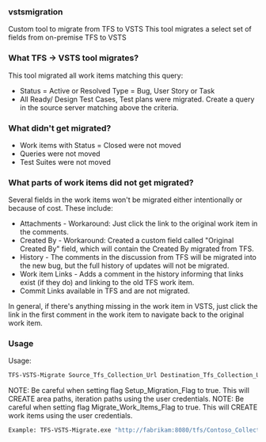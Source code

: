 ### vstsmigration
Custom tool to migrate from TFS to VSTS
This tool migrates a select set of fields from on-premise TFS to VSTS

### What TFS -> VSTS tool migrates?
This tool migrated all work items matching this query:
*	Status = Active or Resolved
Type = Bug, User Story or Task
*	All Ready/ Design Test Cases, Test plans were migrated.
 Create a query in the source server matching above the criteria.

### What didn't get migrated?
*	Work items with Status = Closed were not moved
*	Queries were not moved
*	Test Suites were not moved

### What parts of work items did not get migrated?
Several fields in the work items won't be migrated either intentionally or because of cost. These include:

*	Attachments - Workaround: Just click the link to the original work item in the comments.
*	Created By - Workaround: Created a custom field called "Original Created By" field, which will contain the Created By migrated from TFS.
*	History - The comments in the discussion from TFS will be migrated into the new bug, but the full history of updates will not be migrated.
*   Work item Links - Adds a comment in the history informing that links exist (if they do) and linking to the old TFS work item.
*   Commit Links available in TFS and are not migrated.

In general, if there's anything missing in the work item in VSTS, just click the link in the first comment in the work item to navigate back to the original work item.

### Usage
Usage:
```sh
TFS-VSTS-Migrate Source_Tfs_Collection_Url Destination_Tfs_Collection_Url Query_Id Query_Name Setup_Migration_Flag Migrate_Work_Items_Flag Source_TeamProject_Name Destination_TeamProject_Name Destination_Alternate_Credentials_UserId Destination_Alternate_Credentials_Password
```

NOTE: Be careful when setting flag Setup_Migration_Flag to true. This will CREATE area paths, iteration paths using the user credentials.
NOTE: Be careful when setting flag Migrate_Work_Items_Flag to true. This will CREATE work items using the user credentials.

```sh
Example: TFS-VSTS-Migrate.exe "http://fabrikam:8080/tfs/Contoso_Collection" "https://fabrikam-vsts.visualstudio.com/DefaultCollection" "c24845e9-b5dh-4a95-cl18-8224dadabf3" "Source Server Query Name" false true Contoso-Project Contoso dummyuser dummyPassword
```